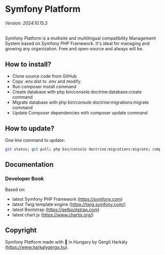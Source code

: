 # Symfony Platform
###### Version: 2024.10.15.3

Symfony Platform is a multisite and multilingual compatibility Management System based on Symfony PHP Framework. It's ideal for managing and growing any organization. Free and open-source and always will be.

## How to install?

- Clone source code from GitHub
- Copy .env.dist to .env and modify.
- Run composer install command
- Create database with php bin/console doctrine:database:create command
- Migrate database with php bin/console doctrine:migrations:migrate command
- Update Composer dependencies with composer update command

## How to update?

One line command to update:

```bash
git status; git pull; php bin/console doctrine:migrations:migrate; composer update; composer dump-autoload -o; php bin/console cache:clear;
```

## Documentation

### Developer Book

Based on:

 - latest Symfony PHP Framework (https://symfony.com)
 - latest Twig template engine (https://twig.symfony.com/)
 - latest Bootstrap (https://getbootstrap.com)
 - latest chart.js (https://www.chartjs.org/)

## Copyright

Symfony Platform made with 💚 in Hungary by Gergő Harkály (https://www.harkalygergo.hu).

